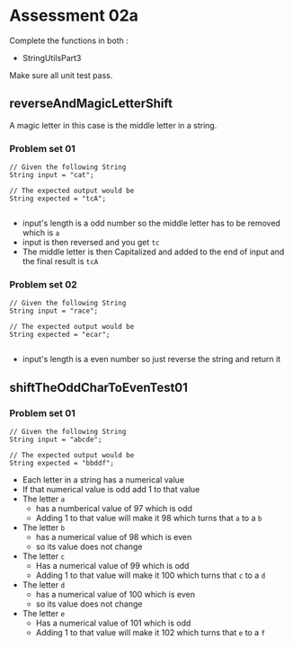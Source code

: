 # Assessment 02a

Complete the functions in both :

* StringUtilsPart3

Make sure all unit test pass.

## reverseAndMagicLetterShift

A magic letter in this case is the middle letter in a string.

### Problem set 01

```
// Given the following String 
String input = "cat";

// The expected output would be
String expected = "tcA";


```

* input's length is a odd number so the middle letter has to be removed which is `a`
* input is then reversed and you get `tc`
* The middle letter is then Capitalized and added to the end of input and the final result is `tcA`

### Problem set 02

```
// Given the following String 
String input = "race";

// The expected output would be
String expected = "ecar";


```

* input's length is a even number so just reverse the string and return it

## shiftTheOddCharToEvenTest01
### Problem set 01

```
// Given the following String 
String input = "abcde";

// The expected output would be
String expected = "bbddf";

```

* Each letter in a string has a numerical value
* If that numerical value is odd add 1 to that value
* The letter `a` 
	* has a numberical value of 97 which is odd
	* Adding 1 to that value will make it 98 which turns that `a` to a `b`
* The letter `b`
	* has a numerical value of 98 which is even
	* so its value does not change
* The letter `c`
	* Has a numerical value of 99 which is odd
	* Adding 1 to that value will make it 100 which turns that `c` to a `d`  
* The letter `d`
	* has a numerical value of 100 which is even
	* so its value does not change
* The letter `e`
	* Has a numerical value of 101 which is odd
	* Adding 1 to that value will make it 102 which turns that `e` to a `f`    

